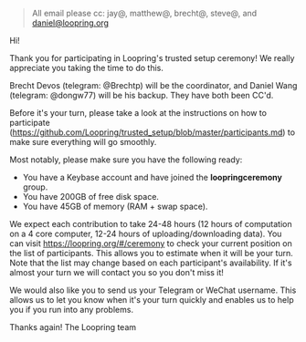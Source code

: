 > All email please cc: jay@, matthew@, brecht@, steve@, and daniel@loopring.org


Hi!

Thank you for participating in Loopring's trusted setup ceremony! We really appreciate you taking the time to do this.

Brecht Devos (telegram: @Brechtp) will be the coordinator, and Daniel Wang (telegram: @dongw77) will be his backup. They have both been CC'd.

Before it's your turn, please take a look at the instructions on how to participate (https://github.com/Loopring/trusted_setup/blob/master/participants.md) to make sure everything will go smoothly.

Most notably, please make sure you have the following ready:
- You have a Keybase account and have joined the **loopringceremony** group.
- You have 200GB of free disk space.
- You have 45GB of memory (RAM + swap space).

We expect each contribution to take 24-48 hours (12 hours of computation on a 4 core computer, 12-24 hours of uploading/downloading data). You can visit https://loopring.org/#/ceremony to check your current position on the list of participants. This allows you to estimate when it will be your turn. Note that the list may change based on each participant's availability. If it's almost your turn we will contact you so you don't miss it!

We would also like you to send us your Telegram or WeChat username. This allows us to let you know when it's your turn quickly and enables us to help you if you run into any problems.

Thanks again!
The Loopring team



